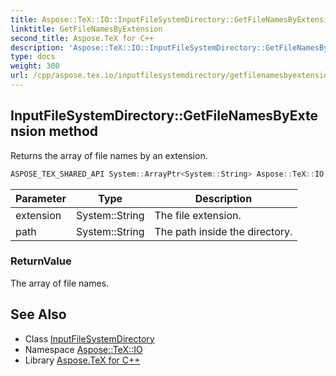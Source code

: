 ```yaml
---
title: Aspose::TeX::IO::InputFileSystemDirectory::GetFileNamesByExtension method
linktitle: GetFileNamesByExtension
second_title: Aspose.TeX for C++
description: 'Aspose::TeX::IO::InputFileSystemDirectory::GetFileNamesByExtension method. Returns the array of file names by an extension in C++.'
type: docs
weight: 300
url: /cpp/aspose.tex.io/inputfilesystemdirectory/getfilenamesbyextension/
---
```

## InputFileSystemDirectory::GetFileNamesByExtension method


Returns the array of file names by an extension.

```cpp
ASPOSE_TEX_SHARED_API System::ArrayPtr<System::String> Aspose::TeX::IO::InputFileSystemDirectory::GetFileNamesByExtension(System::String extension, System::String path=nullptr) override
```


| Parameter | Type | Description |
| --- | --- | --- |
| extension | System::String | The file extension. |
| path | System::String | The path inside the directory. |

### ReturnValue

The array of file names.

## See Also

* Class [InputFileSystemDirectory](../)
* Namespace [Aspose::TeX::IO](../../)
* Library [Aspose.TeX for C++](../../../)

